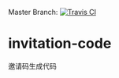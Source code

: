 Master Branch: [![Travis CI](https://travis-ci.org/caofangkun/invitation-code.svg?branch=master)](https://travis-ci.org/caofangkun/invitation-code)

# invitation-code
邀请码生成代码


